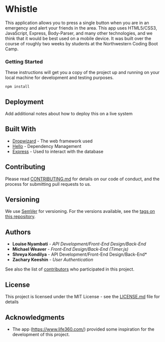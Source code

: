 # Whistle

This application allows you to press a single button when you are in an emergency and alert your friends
in the area. This app uses HTML5/CSS3, JavaScript, Express, Body-Parser, and many other technologies, and we think that it would be best used on a mobile device. It was built over the course of roughly two weeks by students at the Northwestern Coding Boot Camp.

### Getting Started

These instructions will get you a copy of the project up and running on your local machine for development and testing purposes.

```
npm install
```

## Deployment

Add additional notes about how to deploy this on a live system

## Built With

* [Dropwizard](http://www.dropwizard.io/1.0.2/docs/) - The web framework used
* [Hello](https://maven.apache.org/) - Dependency Management
* [Express](https://expressjs.com/) - Used to interact with the database

## Contributing

Please read [CONTRIBUTING.md](https://gist.github.com/PurpleBooth/b24679402957c63ec426) for details on our code of conduct, and the process for submitting pull requests to us.

## Versioning

We use [SemVer](http://semver.org/) for versioning. For the versions available, see the [tags on this repository](https://github.com/your/project/tags). 

## Authors

* **Louise Nyambati** - *API Development/Front-End Design/Back-End*
* **Michael Weaver** - *Front-End Design/Back-End (Timer.js)*
* **Shreya Kondilya** - API Development/Front-End Design/Back-End*
* **Zachary Keeshin** - *User Authentication*


See also the list of [contributors](https://github.com/LouiseNyambati/whistle/contributors) who participated in this project.

## License

This project is licensed under the MIT License - see the [LICENSE.md](LICENSE.md) file for details

## Acknowledgments

* The app (https://www.life360.com/) provided some inspiration for the development of this project.
